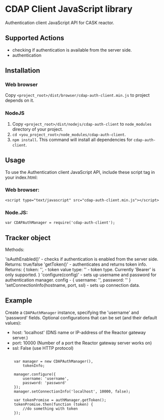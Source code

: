 # CDAP Client JavaScript library

Authentication client JavaScript API for CASK reactor.

## Supported Actions

- checking if authentication is available from the server side.
- authentication

## Installation

### Web browser
Copy ```<project_root>/dist/browser/cdap-auth-client.min.js``` to project depends on it.

### NodeJS
1. Copy ```<project_root>/dist/nodejs/cdap-auth-client``` to ```node_modules``` directory
of your project.
2. ```cd <you_project_root>/node_modules/cdap-auth-client```.
3. ```npm install```. This command will install all dependencies for ```cdap-auth-client```.

## Usage

 To use the Authentication client JavaScript API, include these script tag in your index.html:

### Web browser:
```
<script type="text/javascript" src="cdap-auth-client.min.js"></script>
```

### Node.JS:
```
var CDAPAuthManager = require('cdap-auth-client');
```

## Tracker object
Methods:

'isAuthEnabled()'    - checks if authentication is enabled from the server side.
                       Returns: true/false
'getToken()'         - authenticates and returns token info.
                       Returns: {
                           token: '',        - token value
                           type: ''          - token type. Currently 'Bearer' is only supported.
                       }
'configure(config)'  - sets up username and password for authentication manager.
                       config - {
                           username: '',
                           password: ''
                       }
'setConnectionInfo(hostname, port, ssl) - sets up connection data.

## Example

Create a ```CDAPAuthManager``` instance, specifying the 'username' and 'password' fields. 
Optional configurations that can be set (and their default values):

  - host: 'localhost' (DNS name or IP-address of the Reactor gateway server.)
  - port: 10000 (Number of a port the Reactor gateway server works on)
  - ssl: False (use HTTP protocol)

```

    var manager = new CDAPAuthManager(),
        tokenInfo;

    manager.configure({
        username: 'username',
        password: 'password'
    });
    manager.setConnectionInfo('localhost', 10000, false);

    var tokenPromise = authManager.getToken();
    tokenPromise.then(function (token) {
        //do something with token
    });
```